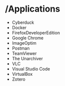 # /Applications

- Cyberduck
- Docker
- FirefoxDeveloperEdition
- Google Chrome
- ImageOptim
- Postman
- TeamViewer
- The Unarchiver
- VLC
- Visual Studio Code
- VirtualBox
- Zotero

